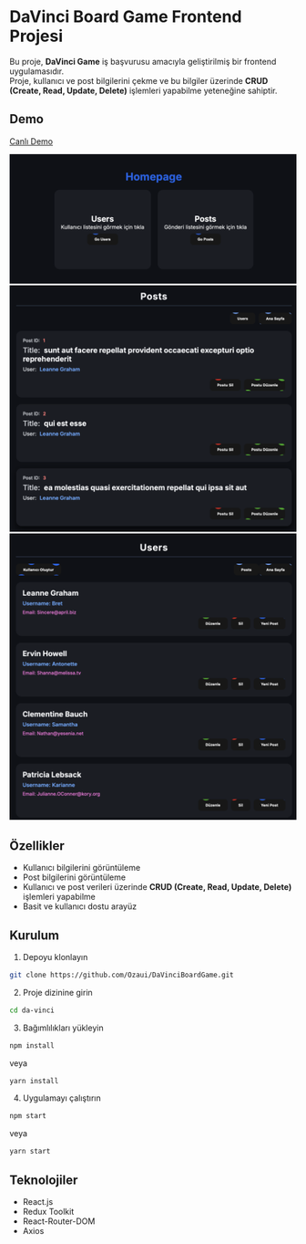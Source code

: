 # DaVinci Board Game Frontend Projesi

Bu proje, **DaVinci Game** iş başvurusu amacıyla geliştirilmiş bir frontend uygulamasıdır.  
Proje, kullanıcı ve post bilgilerini çekme ve bu bilgiler üzerinde **CRUD (Create, Read, Update, Delete)** işlemleri yapabilme yeteneğine sahiptir.

## Demo
[Canlı Demo](https://yourmeal.example.com)

![Ana Sayfa](./screenshots/HomePage.png)
![Posts Sayfası](./screenshots/Posts.png)
![Users Sayfası](./screenshots/Users.png)


## Özellikler
- Kullanıcı bilgilerini görüntüleme
- Post bilgilerini görüntüleme
- Kullanıcı ve post verileri üzerinde **CRUD (Create, Read, Update, Delete)** işlemleri yapabilme
- Basit ve kullanıcı dostu arayüz

## Kurulum
1. Depoyu klonlayın
```bash
git clone https://github.com/Ozaui/DaVinciBoardGame.git
```

2. Proje dizinine girin
```bash
cd da-vinci
```

3. Bağımlılıkları yükleyin
```bash
npm install
```
veya
```bash
yarn install
```

4. Uygulamayı çalıştırın
```bash
npm start
```
 veya
```bash
yarn start
```

## Teknolojiler
- React.js
- Redux Toolkit
- React-Router-DOM
- Axios
